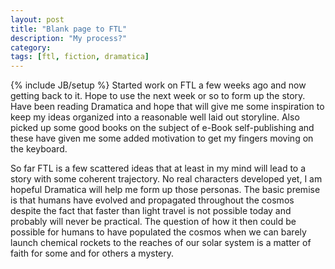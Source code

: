 ```yaml
---
layout: post
title: "Blank page to FTL"
description: "My process?"
category: 
tags: [ftl, fiction, dramatica]
---
```

{% include JB/setup %}
Started work on FTL a few weeks ago and now getting back to it. Hope to use the next week or so to form up the story. Have been reading Dramatica and hope that will give me some inspiration to keep my ideas organized into a reasonable well laid out storyline. Also picked up some good books on the subject of e-Book self-publishing and these have given me some added motivation to get my fingers moving on the keyboard.

So far FTL is a few scattered ideas that at least in my mind will lead to a story with some coherent trajectory. No real characters developed yet, I am hopeful Dramatica will help me form up those personas. The basic premise is that humans have evolved and propagated throughout the cosmos despite the fact that faster than light travel is not possible today and probably will never be practical. The question of how it then could be possible for humans to have populated the cosmos when we can barely launch chemical rockets to the reaches of our solar system is a matter of faith for some and for others a mystery.
